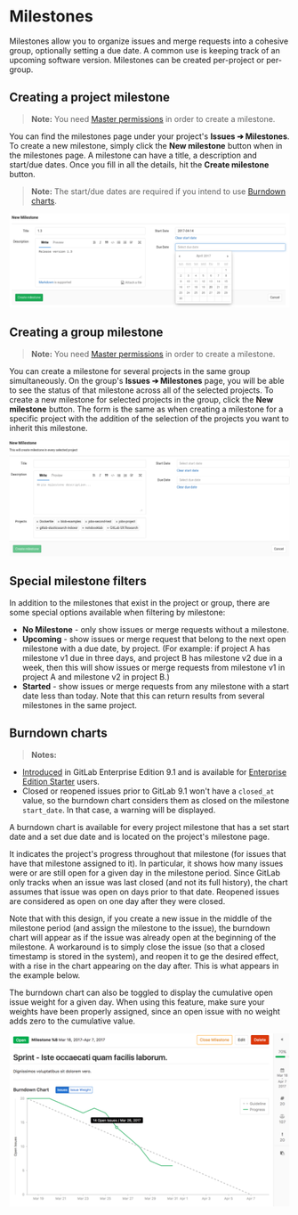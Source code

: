 # Milestones

Milestones allow you to organize issues and merge requests into a cohesive group,
optionally setting a due date. A common use is keeping track of an upcoming
software version. Milestones can be created per-project or per-group.

## Creating a project milestone

>**Note:**
You need [Master permissions](../../permissions.md) in order to create a milestone.

You can find the milestones page under your project's **Issues ➔ Milestones**.
To create a new milestone, simply click the **New milestone** button when in the
milestones page. A milestone can have a title, a description and start/due dates.
Once you fill in all the details, hit the **Create milestone** button.

>**Note:**
The start/due dates are required if you intend to use [Burndown charts](#burndown-charts).

![Creating a milestone](img/milestone_create.png)

## Creating a group milestone

>**Note:**
You need [Master permissions](../../permissions.md) in order to create a milestone.

You can create a milestone for several projects in the same group simultaneously.
On the group's **Issues ➔ Milestones** page, you will be able to see the status
of that milestone across all of the selected projects. To create a new milestone
for selected projects in the group, click the **New milestone** button. The
form is the same as when creating a milestone for a specific project with the
addition of the selection of the projects you want to inherit this milestone.

![Creating a group milestone](img/milestone_group_create.png)

## Special milestone filters

In addition to the milestones that exist in the project or group, there are some
special options available when filtering by milestone:

* **No Milestone** - only show issues or merge requests without a milestone.
* **Upcoming** - show issues or merge request that belong to the next open
  milestone with a due date, by project. (For example: if project A has
  milestone v1 due in three days, and project B has milestone v2 due in a week,
  then this will show issues or merge requests from milestone v1 in project A
  and milestone v2 in project B.)
* **Started** - show issues or merge requests from any milestone with a start
  date less than today. Note that this can return results from several
  milestones in the same project.

## Burndown charts

>**Notes:**
- [Introduced][ee-1540] in GitLab Enterprise Edition 9.1 and is available for
  [Enterprise Edition Starter][ee] users.
- Closed or reopened issues prior to GitLab 9.1 won't have a `closed_at`
  value, so the burndown chart considers them as closed on the milestone
  `start_date`. In that case, a warning will be displayed.

A burndown chart is available for every project milestone that has a set start
date and a set due date and is located on the project's milestone page.

It indicates the project's progress throughout that milestone (for issues that
have that milestone assigned to it). In particular, it shows how many issues
were or are still open for a given day in the milestone period. Since GitLab
only tracks when an issue was last closed (and not its full history), the chart
assumes that issue was open on days prior to that date. Reopened issues are
considered as open on one day after they were closed.

Note that with this design, if you create a new issue in the middle of the milestone period 
(and assign the milestone to the issue), the burndown chart will appear as if the 
issue was already open at the beginning of the milestone. A workaround is to simply 
close the issue (so that a closed timestamp is stored in the system), and reopen 
it to ge the desired effect, with a rise in the chart appearing on the day after.
This is what appears in the example below.

The burndown chart can also be toggled to display the cumulative open issue
weight for a given day. When using this feature, make sure your weights have
been properly assigned, since an open issue with no weight adds zero to the
cumulative value.

![burndown chart](img/burndown_chart.png)

[ee-1540]: https://gitlab.com/gitlab-org/gitlab-ee/merge_requests/1540
[ee]: https://about.gitlab.com/gitlab-ee
